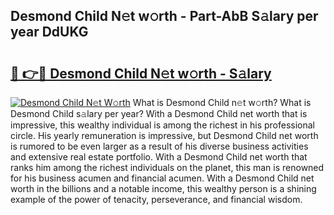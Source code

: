 ## Desmond Child N𝚎t w𝚘rth - Part-AbB S𝚊lary per year DdUKG

# <h2><a href="http://gc4afx.nevu.top/?p=Desmond+Child">🔗 👉🔴 Desmond Child N𝚎t w𝚘rth - S𝚊lary</a></h2>

[![Desmond Child N𝚎t W𝚘rth](https://i.imgur.com/Oavwk0R.jpeg)](http://gc4afx.nevu.top/?p=Desmond+Child)
What is Desmond Child n𝚎t w𝚘rth? What is Desmond Child s𝚊lary per year?
With a Desmond Child net worth that is impressive, this wealthy individual is among the richest in his professional circle. His yearly remuneration is impressive, but Desmond Child net worth is rumored to be even larger as a result of his diverse business activities and extensive real estate portfolio. With a Desmond Child net worth that ranks him among the richest individuals on the planet, this man is renowned for his business acumen and financial acumen. With a Desmond Child net worth in the billions and a notable income, this wealthy person is a shining example of the power of tenacity, perseverance, and financial wisdom.
